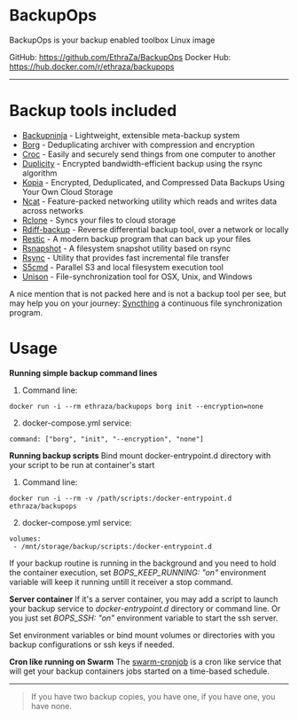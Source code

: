 # BackupOps
BackupOps is your backup enabled toolbox Linux image

GitHub: https://github.com/EthraZa/BackupOps
Docker Hub: https://hub.docker.com/r/ethraza/backupops

---
# Backup tools included
* [Backupninja](https://0xacab.org/liberate/backupninja) - Lightweight, extensible meta-backup system
* [Borg](https://www.borgbackup.org/) - Deduplicating archiver with compression and encryption
* [Croc](https://github.com/schollz/croc) - Easily and securely send things from one computer to another
* [Duplicity](http://duplicity.nongnu.org/) - Encrypted bandwidth-efficient backup using the rsync algorithm
* [Kopia](https://kopia.io/) - Encrypted, Deduplicated, and Compressed Data Backups Using Your Own Cloud Storage
* [Ncat](https://nmap.org/ncat/) - Feature-packed networking utility which reads and writes data across networks
* [Rclone](https://rclone.org/) - Syncs your files to cloud storage
* [Rdiff-backup](https://rdiff-backup.net/) - Reverse differential backup tool, over a network or locally
* [Restic](https://restic.net/) - A modern backup program that can back up your files
* [Rsnapshot](https://rsnapshot.org/) - A filesystem snapshot utility based on rsync
* [Rsync](https://rsync.samba.org/) - Utility that provides fast incremental file transfer
* [S5cmd](https://github.com/peak/s5cmd) - Parallel S3 and local filesystem execution tool
* [Unison](https://www.cis.upenn.edu/~bcpierce/unison/) - File-synchronization tool for OSX, Unix, and Windows


A nice mention that is not packed here and is not a backup tool per see, but may help you on your journey: [Syncthing](https://syncthing.net/) a continuous file synchronization program.


# Usage

**Running simple backup command lines**
1. Command line:
```
docker run -i --rm ethraza/backupops borg init --encryption=none
```

2. docker-compose.yml service:
```
command: ["borg", "init", "--encryption", "none"]
```


**Running backup scripts**
Bind mount docker-entrypoint.d directory with your script to be run at container's start

1. Command line:
```
docker run -i --rm -v /path/scripts:/docker-entrypoint.d ethraza/backupops
```

2. docker-compose.yml service:
```
volumes:
 - /mnt/storage/backup/scripts:/docker-entrypoint.d
```

If your backup routine is running in the background and you need to hold the container execution, set *BOPS_KEEP_RUNNING: "on"* environment variable will keep it running untill it receiver a stop command.


**Server container**
If it's a server container, you may add a script to launch your backup service to *docker-entrypoint.d* directory or command line. Or you just set *BOPS_SSH: "on"* environment variable to start the ssh server.

Set environment variables or bind mount volumes or directories with you backup configurations or ssh keys if needed.


**Cron like running on Swarm**
The [swarm-cronjob](https://crazymax.dev/swarm-cronjob/) is a cron like service that will get your backup containers jobs started on a time-based schedule.


---

> If you have two backup copies, you have one, if you have one, you have none.